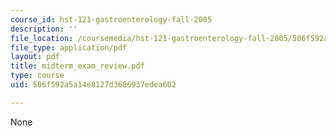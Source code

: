 ```yaml
---
course_id: hst-121-gastroenterology-fall-2005
description: ''
file_location: /coursemedia/hst-121-gastroenterology-fall-2005/506f592a5a14e8127d3686937edea602_midterm_exam_review.pdf
file_type: application/pdf
layout: pdf
title: midterm_exam_review.pdf
type: course
uid: 506f592a5a14e8127d3686937edea602

---
```

None
